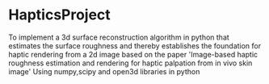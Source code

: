 # HapticsProject
To implement a 3d surface reconstruction algorithm in python that estimates the surface roughness and thereby establishes the foundation for haptic rendering from a 2d image based
on the paper 'Image-based haptic roughness estimation and rendering for haptic palpation from in vivo skin image'
Using numpy,scipy and open3d libraries in python
